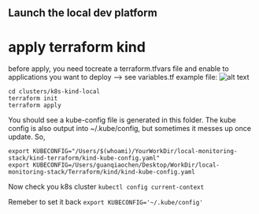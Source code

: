 ## Launch the local dev platform

# apply terraform kind
before apply, you need tocreate a terraform.tfvars file and enable to applications you want to deploy --> see variables.tf
example file:
![alt text](image.png)
```
cd clusters/k8s-kind-local
terraform init
terraform apply
```
You should see a kube-config file is generated in this folder. The kube config is also output into ~/.kube/config, but sometimes it messes up once update. So, 
```
export KUBECONFIG="/Users/$(whoami)/YourWorkDir/local-monitoring-stack/kind-terraform/kind-kube-config.yaml"
export KUBECONFIG=/Users/guanqiaochen/Desktop/WorkDir/local-monitoring-stack/Terraform/kind/kind-kube-config.yaml
```
Now check you k8s cluster `kubectl config current-context`

Remeber to set it back `export KUBECONFIG='~/.kube/config'`
